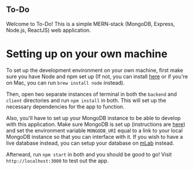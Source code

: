 ## To-Do

Welcome to To-Do! This is a simple MERN-stack (MongoDB, Express, Node.js, ReactJS) web application.

# Setting up on your own machine

To set up the development environment on your own machine, first make sure you have Node and npm set up (If not, you can install [here](https://nodejs.org/en/download/) or if you're on Mac, you can run `brew install node` instead). 

Then, open two separate instances of terminal in both the `backend` and `client` directories and run `npm install` in both. This will set up the necessary dependencies for the app to function.

Also, you'll have to set up your MongoDB instance to be able to develop with this application. Make sure MongoDB is set up (instructions are [here](https://nodejs.org/en/download/)) and set the environment variable `MONGODB_URI` equal to a link to your local MongoDB instance so that you can interface with it. If you wish to have a live database instead, you can setup your database on [mLab](https://mlab.com) instead.

Afterward, run `npm start` in both and you should be good to go! Visit `http://localhost:3000` to test out the app. 